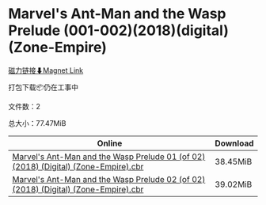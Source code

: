 # Marvel's Ant-Man and the Wasp Prelude (001-002)(2018)(digital)(Zone-Empire)

[磁力链接⬇Magnet Link](magnet:?xt=urn:btih:adcb3bbac54edd0a05ec047716777ce85200c1c2&dn=Marvel%27s%20Ant-Man%20and%20the%20Wasp%20Prelude%20%28001-002%29%282018%29%28digital%29%28Zone-Empire%29)

打包下载📦仍在工事中

文件数：2

总大小：77.47MiB

Online | Download
--- | ---
[Marvel's Ant-Man and the Wasp Prelude 01 (of 02) (2018) (Digital) (Zone-Empire).cbr](https://github.com/alicewish/markdown/blob/master/comic/Marvels-Ant-Man-Wasp-Prelude-01-of-02-2018-Digital-Zone-Empire-cbr.md) | 38.45MiB
[Marvel's Ant-Man and the Wasp Prelude 02 (of 02) (2018) (Digital) (Zone-Empire).cbr](https://github.com/alicewish/markdown/blob/master/comic/Marvels-Ant-Man-Wasp-Prelude-02-of-02-2018-Digital-Zone-Empire-cbr.md) | 39.02MiB